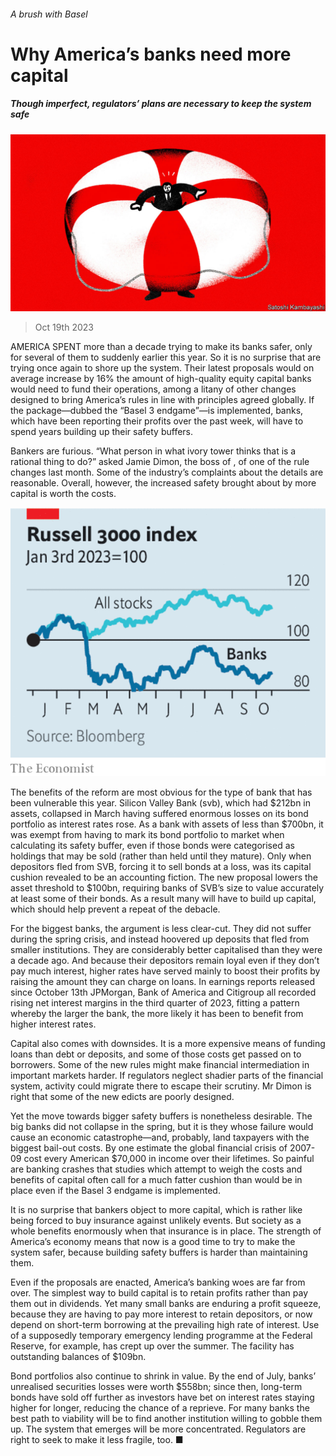 ###### A brush with Basel

# Why America’s banks need more capital 

##### Though imperfect, regulators’ plans are necessary to keep the system safe 

![image](images/20231021_LDD003.jpg) 

> Oct 19th 2023 

AMERICA SPENT more than a decade trying to make its banks safer, only for several of them to  suddenly earlier this year. So it is no surprise that  are trying once again to shore up the system. Their latest proposals would on average increase by 16% the amount of high-quality equity capital banks would need to fund their operations, among a litany of other changes designed to bring America’s rules in line with principles agreed globally. If the package—dubbed the “Basel 3 endgame”—is implemented, banks, which have been reporting their profits over the past week, will have to spend years building up their safety buffers.

Bankers are furious. “What person in what ivory tower thinks that is a rational thing to do?” asked Jamie Dimon, the boss of , of one of the rule changes last month. Some of the industry’s complaints about the details are reasonable. Overall, however, the increased safety brought about by more capital is worth the costs.

![image](images/20231021_LDC094.png) 


The benefits of the reform are most obvious for the type of bank that has been vulnerable this year. Silicon Valley Bank (svb), which had $212bn in assets, collapsed in March having suffered enormous losses on its bond portfolio as interest rates rose. As a bank with assets of less than $700bn, it was exempt from having to mark its bond portfolio to market when calculating its safety buffer, even if those bonds were categorised as holdings that may be sold (rather than held until they mature). Only when depositors fled from SVB, forcing it to sell bonds at a loss, was its capital cushion revealed to be an accounting fiction. The new proposal lowers the asset threshold to $100bn, requiring banks of SVB’s size to value accurately at least some of their bonds. As a result many will have to build up capital, which should help prevent a repeat of the debacle. 

For the biggest banks, the argument is less clear-cut. They did not suffer during the spring crisis, and instead hoovered up deposits that fled from smaller institutions. They are considerably better capitalised than they were a decade ago. And because their depositors remain loyal even if they don’t pay much interest, higher rates have served mainly to boost their profits by raising the amount they can charge on loans. In earnings reports released since October 13th JPMorgan, Bank of America and Citigroup all recorded rising net interest margins in the third quarter of 2023, fitting a pattern whereby the larger the bank, the more likely it has been to benefit from higher interest rates. 

Capital also comes with downsides. It is a more expensive means of funding loans than debt or deposits, and some of those costs get passed on to borrowers. Some of the new rules might make financial intermediation in important markets harder. If regulators neglect shadier parts of the financial system, activity could migrate there to escape their scrutiny. Mr Dimon is right that some of the new edicts are poorly designed.

Yet the move towards bigger safety buffers is nonetheless desirable. The big banks did not collapse in the spring, but it is they whose failure would cause an economic catastrophe—and, probably, land taxpayers with the biggest bail-out costs. By one estimate the global financial crisis of 2007-09 cost every American $70,000 in income over their lifetimes. So painful are banking crashes that studies which attempt to weigh the costs and benefits of capital often call for a much fatter cushion than would be in place even if the Basel 3 endgame is implemented. 

It is no surprise that bankers object to more capital, which is rather like being forced to buy insurance against unlikely events. But society as a whole benefits enormously when that insurance is in place. The strength of America’s economy means that now is a good time to try to make the system safer, because building safety buffers is harder than maintaining them.

Even if the proposals are enacted, America’s banking woes are far from over. The simplest way to build capital is to retain profits rather than pay them out in dividends. Yet many small banks are enduring a profit squeeze, because they are having to pay more interest to retain depositors, or now depend on short-term borrowing at the prevailing high rate of interest. Use of a supposedly temporary emergency lending programme at the Federal Reserve, for example, has crept up over the summer. The facility has outstanding balances of $109bn. 

Bond portfolios also continue to shrink in value. By the end of July, banks’ unrealised securities losses were worth $558bn; since then, long-term bonds have sold off further as investors have bet on interest rates staying higher for longer, reducing the chance of a reprieve. For many banks the best path to viability will be to find another institution willing to gobble them up. The system that emerges will be more concentrated. Regulators are right to seek to make it less fragile, too. ■

